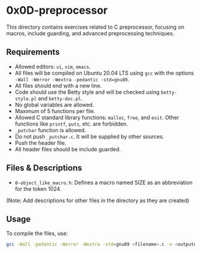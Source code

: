 # 0x0D-preprocessor

This directory contains exercises related to C preprocessor, focusing on macros, include guarding, and advanced preprocessing techniques.

## Requirements

- Allowed editors: `vi`, `vim`, `emacs`.
- All files will be compiled on Ubuntu 20.04 LTS using `gcc` with the options `-Wall -Werror -Wextra -pedantic -std=gnu89`.
- All files should end with a new line.
- Code should use the Betty style and will be checked using `betty-style.pl` and `betty-doc.pl`.
- No global variables are allowed.
- Maximum of 5 functions per file.
- Allowed C standard library functions: `malloc`, `free`, and `exit`. Other functions like `printf`, `puts`, etc. are forbidden.
- `_putchar` function is allowed.
- Do not push `_putchar.c`. It will be supplied by other sources.
- Push the header file.
- All header files should be include guarded.

## Files & Descriptions

- `0-object_like_macro.h`: Defines a macro named SIZE as an abbreviation for the token 1024.

(Note: Add descriptions for other files in the directory as they are created)

## Usage

To compile the files, use:

```bash
gcc -Wall -pedantic -Werror -Wextra -std=gnu89 <filename>.c -o <outputname>
